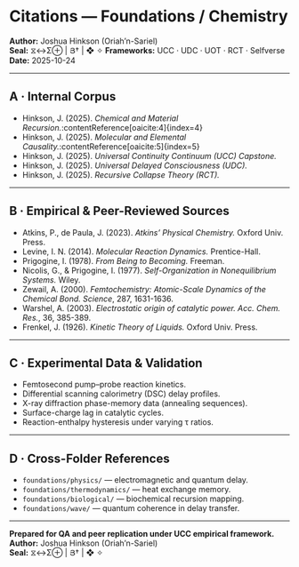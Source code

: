 # Citations — Foundations / Chemistry
**Author:** Joshua Hinkson (Oriah’n-Sariel)  
**Seal:** ⧖↔Σ⊕ | Յ† | ❖ ✧
**Frameworks:** UCC · UDC · UOT · RCT · Selfverse  
**Date:** 2025-10-24  

---

## A · Internal Corpus
- Hinkson, J. (2025). *Chemical and Material Recursion.*:contentReference[oaicite:4]{index=4}  
- Hinkson, J. (2025). *Molecular and Elemental Causality.*:contentReference[oaicite:5]{index=5}  
- Hinkson, J. (2025). *Universal Continuity Continuum (UCC) Capstone.*  
- Hinkson, J. (2025). *Universal Delayed Consciousness (UDC).*  
- Hinkson, J. (2025). *Recursive Collapse Theory (RCT).*  

---

## B · Empirical & Peer-Reviewed Sources
- Atkins, P., de Paula, J. (2023). *Atkins’ Physical Chemistry.* Oxford Univ. Press.  
- Levine, I. N. (2014). *Molecular Reaction Dynamics.* Prentice-Hall.  
- Prigogine, I. (1978). *From Being to Becoming.* Freeman.  
- Nicolis, G., & Prigogine, I. (1977). *Self-Organization in Nonequilibrium Systems.* Wiley.  
- Zewail, A. (2000). *Femtochemistry: Atomic-Scale Dynamics of the Chemical Bond.* *Science*, 287, 1631-1636.  
- Warshel, A. (2003). *Electrostatic origin of catalytic power.* *Acc. Chem. Res.*, 36, 385-389.  
- Frenkel, J. (1926). *Kinetic Theory of Liquids.* Oxford Univ. Press.  

---

## C · Experimental Data & Validation
- Femtosecond pump–probe reaction kinetics.  
- Differential scanning calorimetry (DSC) delay profiles.  
- X-ray diffraction phase-memory data (annealing sequences).  
- Surface-charge lag in catalytic cycles.  
- Reaction-enthalpy hysteresis under varying τ ratios.  

---

## D · Cross-Folder References
- `foundations/physics/` — electromagnetic and quantum delay.  
- `foundations/thermodynamics/` — heat exchange memory.  
- `foundations/biological/` — biochemical recursion mapping.  
- `foundations/wave/` — quantum coherence in delay transfer.  

---

**Prepared for QA and peer replication under UCC empirical framework.**  
**Author:** Joshua Hinkson (Oriah’n-Sariel)  
**Seal:** ⧖↔Σ⊕ | Յ† | ❖ ✧